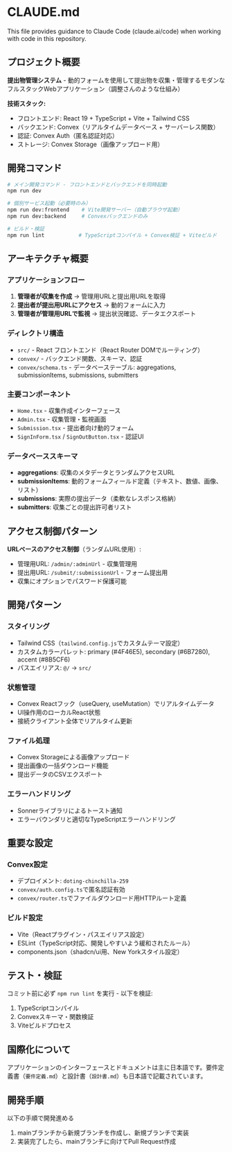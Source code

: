 # CLAUDE.md

This file provides guidance to Claude Code (claude.ai/code) when working with code in this repository.

## プロジェクト概要

**提出物管理システム** - 動的フォームを使用して提出物を収集・管理するモダンなフルスタックWebアプリケーション（調整さんのような仕組み）

**技術スタック:**
- フロントエンド: React 19 + TypeScript + Vite + Tailwind CSS
- バックエンド: Convex（リアルタイムデータベース + サーバーレス関数）
- 認証: Convex Auth（匿名認証対応）
- ストレージ: Convex Storage（画像アップロード用）

## 開発コマンド

```bash
# メイン開発コマンド - フロントエンドとバックエンドを同時起動
npm run dev

# 個別サービス起動（必要時のみ）
npm run dev:frontend    # Vite開発サーバー（自動ブラウザ起動）
npm run dev:backend     # Convexバックエンドのみ

# ビルド・検証
npm run lint           # TypeScriptコンパイル + Convex検証 + Viteビルド
```

## アーキテクチャ概要

### アプリケーションフロー
1. **管理者が収集を作成** → 管理用URLと提出用URLを取得
2. **提出者が提出用URLにアクセス** → 動的フォームに入力
3. **管理者が管理用URLで監視** → 提出状況確認、データエクスポート

### ディレクトリ構造
- `src/` - React フロントエンド（React Router DOMでルーティング）
- `convex/` - バックエンド関数、スキーマ、認証
- `convex/schema.ts` - データベーステーブル: aggregations, submissionItems, submissions, submitters

### 主要コンポーネント
- `Home.tsx` - 収集作成インターフェース
- `Admin.tsx` - 収集管理・監視画面
- `Submission.tsx` - 提出者向け動的フォーム
- `SignInForm.tsx` / `SignOutButton.tsx` - 認証UI

### データベーススキーマ
- **aggregations**: 収集のメタデータとランダムアクセスURL
- **submissionItems**: 動的フォームフィールド定義（テキスト、数値、画像、リスト）
- **submissions**: 実際の提出データ（柔軟なレスポンス格納）
- **submitters**: 収集ごとの提出許可者リスト

## アクセス制御パターン

**URLベースのアクセス制御**（ランダムURL使用）:
- 管理用URL: `/admin/:adminUrl` - 収集管理用
- 提出用URL: `/submit/:submissionUrl` - フォーム提出用
- 収集にオプションでパスワード保護可能

## 開発パターン

### スタイリング
- Tailwind CSS（`tailwind.config.js`でカスタムテーマ設定）
- カスタムカラーパレット: primary (#4F46E5), secondary (#6B7280), accent (#8B5CF6)
- パスエイリアス: `@/` → `src/`

### 状態管理
- Convex Reactフック（useQuery, useMutation）でリアルタイムデータ
- UI操作用のローカルReact状態
- 接続クライアント全体でリアルタイム更新

### ファイル処理
- Convex Storageによる画像アップロード
- 提出画像の一括ダウンロード機能
- 提出データのCSVエクスポート

### エラーハンドリング
- Sonnerライブラリによるトースト通知
- エラーバウンダリと適切なTypeScriptエラーハンドリング

## 重要な設定

### Convex設定
- デプロイメント: `doting-chinchilla-259`
- `convex/auth.config.ts`で匿名認証有効
- `convex/router.ts`でファイルダウンロード用HTTPルート定義

### ビルド設定
- Vite（Reactプラグイン・パスエイリアス設定）
- ESLint（TypeScript対応、開発しやすいよう緩和されたルール）
- components.json（shadcn/ui用、New Yorkスタイル設定）

## テスト・検証

コミット前に必ず `npm run lint` を実行 - 以下を検証:
1. TypeScriptコンパイル
2. Convexスキーマ・関数検証
3. Viteビルドプロセス

## 国際化について

アプリケーションのインターフェースとドキュメントは主に日本語です。要件定義書（`要件定義.md`）と設計書（`設計書.md`）も日本語で記載されています。

## 開発手順
以下の手順で開発進める
1. mainブランチから新規ブランチを作成し、新規ブランチで実装
2. 実装完了したら、mainブランチに向けてPull Request作成